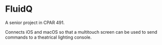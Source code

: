 # FluidQ
A senior project in CPAR 491.

Connects iOS and macOS so that a multitouch screen can be used to send commands to a theatrical lighting console.
